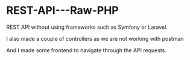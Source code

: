 # REST-API---Raw-PHP
REST API without using frameworks such as Symfony or Laravel.

I also made a couple of controllers as we are not working with postman

And I made some frontend to navigate through the API requests.
